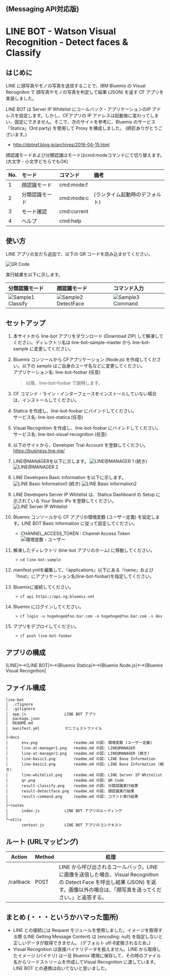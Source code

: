 ﻿## (Messaging API対応版)
# LINE BOT - Watson Visual Recognition - Detect faces & Classify

## はじめに  
LINE に顔写真やモノの写真を送信することで、IBM Bluemix の Visual Recogniton で 顔写真やモノの写真を判定して結果 (JSON) を返す CF アプリを実装しました。

LINE BOT は Server IP Whitelist にコールバック・アプリケーションのIP アドレスを設定します。しかし、CFアプリの IP アドレスは起動毎に変わってしまい、固定にできません。そこで、次のサイトを参考に、Bluemix のサービス「Statica」(3rd party) を使用して Proxy を構成しました。 (師匠ありがとうございます。)  

- http://dotnsf.blog.jp/archives/2016-04-15.html

顔認識モードおよび分類認識はモードはcmd:modeコマンドにて切り替えます。
(大文字・小文字どちらでもOK)

|No.|モード|コマンド|備考|
|:--|:-----|:-------|:---|
|1|顔認識モード|cmd:mode:f||
|2| 分類認識モード|cmd:mode:c|(ランタイム起動時のデフォルト)|
|3|モード確認|cmd:current||
|4|ヘルプ|cmd:help||


## 使い方
LINE アプリの友だち追加で、以下の QR コードを読み込ませてください。  

![QR Code](docs/qr.png)  

実行結果を以下に示します。

|分類認識モード|顔認識モード|コマンド入力|
|:-------------|:-------------|:-------------|
|![Sample1 Classify](docs/result-classify.png)|![Sample2 DetectFace](docs/result-detectface.png)|![Sample3 Command](docs/result-command.png)|  

## セットアップ  
1. 本サイトから line-bot アプリをダウンロード (Download ZIP) して解凍してください。ディレクトリ名は line-bot-sample-master から line-bot-sample に変更してください。

1. Bluemix コンソールから CFアプリケーション (Node.js) を作成してください。以下の sample はご自身のユーザ名などに変更してください。  
アプリケーション名: line-bot-foobar (任意)  

    > 以降、line-bot-foobar で説明します。


1. CF コマンド・ライン・インターフェースをインストールしていない場合は、インストールしてください。

1. Statica を作成し、line-bot-foobar にバインドしてください。  
サービス名: line-bot-statica (任意)  

1. Visual Recognition を作成し、line-bot-foobar にバインドしてください。  
サービス名: line-bot-visual-recognition (任意)  

1. 以下のサイトから、Developer Trial Account を登録してください。  
https://business.line.me/

1. LINE@MANAGERを以下に示します。
![LINE@MANAGER 1](docs/line-at-manager1.png)
(続き)
![LINE@MANAGER 2](docs/line-at-manager2.png)

1. LINE Developers Basic Information を以下に示します。
![LINE Basic Information1](docs/line-basic1.png)
(続き)
![LINE Basic Information2](docs/line-basic2.png)

1. LINE Developers Server IP Whitelist は、Statica Dashboard の Setup に示されている Your Static IPs を登録してください。
![LINE Server IP Whitelist](docs/line-whitelist.png)  

1. Bluemix コンソールから CF アプリの環境変数 (ユーザー定義) を設定します。LINE BOT Basic Information に従って設定してください。
    - CHANNEL_ACCESS_TOKEN : Channel Access Token
    ![環境変数・ユーザー](docs/env.png)  

1. 解凍したディレクトリ (line-bot アプリのホーム) に移動してください。

        > cd line-bot-sample

1. manifest.ymlを編集して、『applications』以下にある『name』および『host』にアプリケーション名(line-bot-foobar)を指定してください。

1. Bluemixに接続してください。

        > cf api https://api.ng.bluemix.net
    

1. Bluemix にログインしてください。

        > cf login -u hogehoge@foo.bar.com -o hogehoge@foo.bar.com -s dev

1. アプリをデプロイしてください。

        > cf push line-bot-foobar

## アプリの構成

[LINE]<-->[LINE BOT]<-->[Bluemix Statica]<-->[Bluemix Node.js]<-->[Bluemix Visual Recognition]

## ファイル構成  
    line-bot
    │  .cfignore
    │  .gitignore
    │  app.js                 LINE BOT アプリ
    │  package.json
    │  README.md
    │  manifest.yml           マニフェストファイル
    │  
    ├─docs
    │      env.png                readme.md の図: 環境変数 (ユーザー定義)
    │      line-at-manager1.png   readme.md の図: LINE@MANAGER
    │      line-at-manager2.png   readme.md の図: LINE@MANAGER (続き)
    │      line-basic1.png        readme.md の図: LINE Base Information
    │      line-basic2.png        readme.md の図: LINE Base Information (続き)
    │      line-whitelist.png     readme.md の図: LINE Server IP Whitelist
    │      qr.png                 readme.md の図: QR Code
    │      result-classify.png    readme.md の図: 分類認識実行結果
    │      result-detectface.png  readme.md の図: 顔認識実行結果
    │      result-command.png     readme.md の図: コマンド実行結果
    │      
    ├─routes
    │      index.js           LINE BOT アプリのルーティング
    │      
    └─utils
           context.js         LINE BOT アプリのコンテキスト

## ルート (URLマッピング)  
|Action|Method|処理|
|---|-----------|-----------|
|/callback|POST|LINE から呼び出されるコールバック。LINEに画像を送信した場合、Visual Recognition の Detect Face を呼出し結果 (JSON) を返す。画像以外の場合は、「顔写真を送ってください。」と返答する。|

## まとめ (・・・というかハマった箇所)
- LINE との接続には Request モジュールを使用しました。イメージを取得する際 (LINE Getting Message Content) は {encoding: null} を指定しないと正しいデータが取得できません。 (デフォルト utf-8変換されるため。)
- Visual Recognition は直接バイナリデータを扱えません。LINE から取得したイメージ (バイナリ) は一旦 Bluemix 環境に保存して、その時のファイル名からリードストリームを作成してVisual Recognition に渡しています。LINE BOT との連携は向いてないと思いました。 
